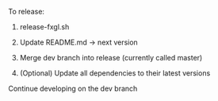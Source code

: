To release:

1. release-fxgl.sh
2. Update README.md -> next version
3. Merge dev branch into release (currently called master)

4. (Optional) Update all dependencies to their latest versions

Continue developing on the dev branch